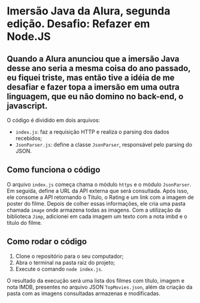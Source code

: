 # Imersão Java da Alura, segunda edição. Desafio: Refazer em Node.JS

## Quando a Alura anunciou que a imersão Java desse ano seria a mesma coisa do ano passado, eu fiquei triste, mas então tive a idéia de me desafiar e fazer topa a imersão em uma outra linguagem, que eu não domino no back-end, o javascript.

O código é dividido em dois arquivos:

- `index.js`: faz a requisição HTTP e realiza o parsing dos dados recebidos;
- `JsonParser.js`: define a classe `JsonParser`, responsável pelo parsing do JSON.

## Como funciona o código

O arquivo `index.js` começa chama o módulo `https` e o módulo `JsonParser`. Em seguida, define a URL da API externa que será consultada. Após isso, ele consome a API retornando o Titulo, o Rating e um link com a imagem de poster do filme.
Depois de colher essas informações, ele cria uma pasta chamada `image` onde armazena todas as imagens.
Com a utilização da biblioteca `Jimp`, adicionei em cada imagem um texto com a nota imbd e o titulo do filme.


## Como rodar o código

1. Clone o repositório para o seu computador;
2. Abra o terminal na pasta raiz do projeto;
3. Execute o comando `node index.js`.

O resultado da execução será uma lista dos filmes com título, imagem e nota IMDB, presentes no arquivo JSON `TopMovies.json`, além da criação da pasta com as imagens consultadas armazenas e modificadas.
